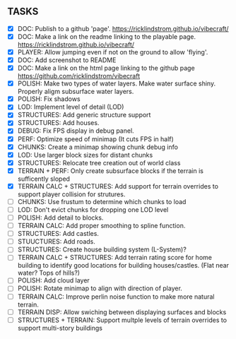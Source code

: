 ## TASKS
 - [X] DOC: Publish to a github 'page'. https://ricklindstrom.github.io/vibecraft/
 - [X] DOC: Make a link on the readme linking to the playable page. https://ricklindstrom.github.io/vibecraft/
 - [X] PLAYER: Allow jumping even if not on the ground to allow 'flying'.
 - [X] DOC: Add screenshot to README
 - [X] DOC: Make a link on the html page linking to the github page https://github.com/ricklindstrom/vibecraft 
 - [X] POLISH: Make two types of water layers. Make water surface shiny. Properly aligm subsurface water layers.
 - [X] POLISH: Fix shadows
 - [X] LOD: Implement level of detail (LOD)
 - [X] STRUCTURES: Add generic structure support
 - [X] STRUCTURES: Add houses.
 - [X] DEBUG: Fix FPS display in debug panel.
 - [X] PERF: Optimize speed of minimap (It cuts FPS in half)
 - [X] CHUNKS: Create a minimap showing chunk debug info
 - [X] LOD: Use larger block sizes for distant chunks
 - [X] STRUCTURES: Relocate tree creation out of world class
 - [X] TERRAIN + PERF: Only create subsurface blocks if the terrain is sufficently sloped
 - [X] TERRAIN CALC + STRUCTURES: Add support for terrain overrides to support player collision for strutures.
 - [ ] CHUNKS: Use frustum to determine which chunks to load
 - [ ] LOD: Don't evict chunks for dropping one LOD level
 - [ ] POLISH: Add detail to blocks.
 - [ ] TERRAIN CALC: Add proper smoothing to spline function.
 - [ ] STRUCTURES: Add castles.
 - [ ] STUUCTURES: Add roads.
 - [ ] STRUCTURES: Create house building system (L-System)?
 - [ ] TERRAIN CALC + STRUCTURES: Add terrain rating score for home building to identify good locations for building houses/castles. (Flat near water? Tops of hills?)
 - [ ] POLISH: Add cloud layer
 - [ ] POLISH: Rotate minimap to align with direction of player.
 - [ ] TERRAIN CALC: Improve perlin noise function to make more natural terrain.
 - [ ] TERRAIN DISP: Allow swiching between displaying surfaces and blocks
 - [ ] STRUCTURES + TERRAIN: Support multple levels of terrain overrides to support multi-story buildings

